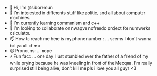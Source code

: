 - 👋 Hi, I’m @siboremun
- 👀 I’m interested in differents stuff like politic, and all about computer machines.
- 🌱 I’m currently learning communism and c++
- 💞️ I’m looking to collaborate on nwagyu nofrendo project for numworks calculator.
- 📫 How to reach me here is my phone number : ... seems I don't wanna tell ya all of me
- 😄 Pronouns: ... nope
- ⚡ Fun fact: ... one day I just stumbled over the father of a friend of my while prying because he was kneeling in front of the Mecqua. I'm really surprised still being alive, don't kill me pls i love you all guys <3

<!---
siboremun/siboremun is a ✨ special ✨ repository because its `README.md` (this file) appears on your GitHub profile.
You can click the Preview link to take a look at your changes.
--->
